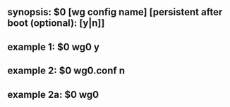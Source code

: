 ## synopsis: $0 [wg config name] [persistent after boot (optional): [y|n]]
## example 1: $0 wg0 y
## example 2: $0 wg0.conf n
## example 2a: $0 wg0
